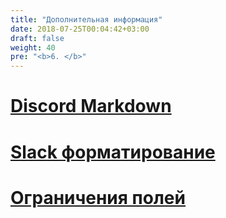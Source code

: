 ```yaml
---
title: "Дополнительная информация"
date: 2018-07-25T00:04:42+03:00
draft: false
weight: 40
pre: "<b>6. </b>"
---
```

# [<i class="fab fa-discord"></i> Discord Markdown](./discord-markdown)
# [<i class="fab fa-slack"></i> Slack форматирование](./slack-formatting)
# [<i class="fas fa-times-circle"></i> Ограничения полей](./field-limits)
